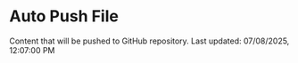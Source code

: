 # Auto Push File

Content that will be pushed to GitHub repository.
Last updated: 07/08/2025, 12:07:00 PM